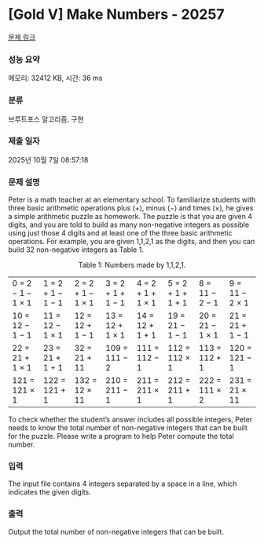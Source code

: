 # [Gold V] Make Numbers - 20257 

[문제 링크](https://www.acmicpc.net/problem/20257) 

### 성능 요약

메모리: 32412 KB, 시간: 36 ms

### 분류

브루트포스 알고리즘, 구현

### 제출 일자

2025년 10월 7일 08:57:18

### 문제 설명

<p>Peter is a math teacher at an elementary school. To familiarize students with three basic arithmetic operations plus (+), minus (−) and times (×), he gives a simple arithmetic puzzle as homework. The puzzle is that you are given 4 digits, and you are told to build as many non-negative integers as possible using just those 4 digits and at least one of the three basic arithmetic operations. For example, you are given 1,1,2,1 as the digits, and then you can build 32 non-negative integers as Table 1.</p>

<p style="text-align: center;">Table 1: Numbers made by 1,1,2,1.</p>

<table class="table table-bordered tr-center td-center" style="width:100%;">
	<tbody>
		<tr>
			<td>0 = 2 − 1 − 1 × 1</td>
			<td>1 = 2 + 1 − 1 − 1</td>
			<td>2 = 2 + 1 − 1 × 1</td>
			<td>3 = 2 + 1 + 1 − 1</td>
			<td>4 = 2 + 1 + 1 × 1</td>
			<td>5 = 2 + 1 + 1 + 1</td>
			<td>8 = 11 − 2 − 1</td>
			<td>9 = 11 − 2 × 1</td>
		</tr>
		<tr>
			<td>10 = 12 − 1 − 1</td>
			<td>11 = 12 − 1 × 1</td>
			<td>12 = 12 + 1 − 1</td>
			<td>13 = 12 + 1 × 1</td>
			<td>14 = 12 + 1 + 1</td>
			<td>19 = 21 − 1 − 1</td>
			<td>20 = 21 − 1 × 1</td>
			<td>21 = 21 + 1 − 1</td>
		</tr>
		<tr>
			<td>22 = 21 + 1 × 1</td>
			<td>23 = 21 + 1 + 1</td>
			<td>32 = 21 + 11</td>
			<td>109 = 111 − 2</td>
			<td>111 = 112 − 1</td>
			<td>112 = 112 × 1</td>
			<td>113 = 112 + 1</td>
			<td>120 = 121 − 1</td>
		</tr>
		<tr>
			<td>121 = 121 × 1</td>
			<td>122 = 121 + 1</td>
			<td>132 = 12 × 11</td>
			<td>210 = 211 − 1</td>
			<td>211 = 211 × 1</td>
			<td>212 = 211 + 1</td>
			<td>222 = 111 × 2</td>
			<td>231 = 21 × 11</td>
		</tr>
	</tbody>
</table>

<p>To check whether the student’s answer includes all possible integers, Peter needs to know the total number of non-negative integers that can be built for the puzzle. Please write a program to help Peter compute the total number.</p>

### 입력 

 <p>The input file contains 4 integers separated by a space in a line, which indicates the given digits.</p>

### 출력 

 <p>Output the total number of non-negative integers that can be built.</p>

